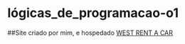 # lógicas_de_programacao-o1


##Site criado por mim, e hospedado
[WEST RENT A CAR](https://ratasba.github.io/index.html)
